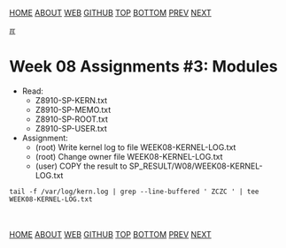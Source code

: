 ---
---
[HOME](index.md)
[ABOUT](README.md)
[WEB](https://osp4diss.vlsm.org/)
[GITHUB](https://github.com/os2xx/osp4diss/)
[TOP](#)
[BOTTOM](#endofpage)
[PREV](S08-02.md)
[NEXT](ASP.md#idx08)

[&#x213C;](#endofpage)<br id="idx00">
# Week 08 Assignments #3: Modules

* Read:
  * Z8910-SP-KERN.txt
  * Z8910-SP-MEMO.txt
  * Z8910-SP-ROOT.txt
  * Z8910-SP-USER.txt
* Assignment:
  * (root) Write kernel log to file WEEK08-KERNEL-LOG.txt
  * (root) Change owner file WEEK08-KERNEL-LOG.txt
  * (user) COPY the result to SP_RESULT/W08/WEEK08-KERNEL-LOG.txt

```
tail -f /var/log/kern.log | grep --line-buffered ' ZCZC ' | tee WEEK08-KERNEL-LOG.txt

```
  
<br id="endofpage"><br>
[HOME](index.md)
[ABOUT](README.md)
[WEB](https://osp4diss.vlsm.org/)
[GITHUB](https://github.com/os2xx/osp4diss/)
[TOP](#)
[BOTTOM](#endofpage)
[PREV](S08-02.md)
[NEXT](ASP.md#idx08)
<br>

